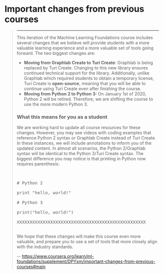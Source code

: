 # Important changes from previous courses
> 
> * * *
> 
> This iteration of the Machine Learning Foundations course includes several changes that we believe will provide students with a more valuable learning experience and a more valuable set of tools going forward. The two biggest changes are:
> 
> *   **Moving from Graphlab Create to Turi Create**: Graphlab is being replaced by Turi Create. Changing to this new library ensures continued technical support for the library. Additionally, unlike Graphlab which required students to obtain a temporary license, Turi Create is **open-source**, meaning that you will be able to continue using Turi Create even after finishing the course.
> *   **Moving from Python 2 to Python 3:** On January 1st of 2020, Python 2 will be retired. Therefore, we are shifting the course to use the more modern Python 3.
> 
> ### What this means for you as a student
> 
> We are working hard to update all course resources for these changes. However, you may see videos with coding examples that reference Python 2 syntax or Graphlab Create instead of Turi Create. In these instances, we will include annotations to inform you of the updated content. In almost all scenarios, the Python 2/Graphlab syntax will be identical to the Python 3/Turi Create syntax. The biggest difference you may notice is that printing in Python now requires parenthesis:
> 
> <pre contenteditable="false" data-language="python" style="opacity: 1;" tabindex="0">
> 
> 
> # Python 2
> 
> print "hello, world!"
> 
> # Python 3
> 
> print("hello, world!")
> 
> XXXXXXXXXXXXXXXXXXXXXXXXXXXXXXXXXXXXXXXXXXXXXXXXXX
> 
> </pre>
> 
> We hope that these changes will make this course even more valuable, and prepare you to use a set of tools that more closely align with the industry standards.
>
> -- https://www.coursera.org/learn/ml-foundations/supplement/DPYxm/important-changes-from-previous-courses#main
